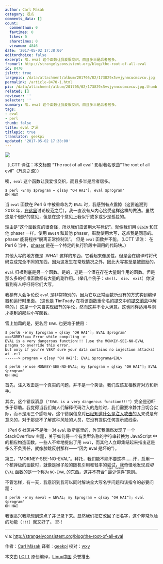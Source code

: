 ```yaml
---
author: Carl Mäsak
category: 观点
comments_data: []
count:
  commentnum: 0
  favtimes: 0
  likes: 0
  sharetimes: 0
  viewnum: 4846
date: '2017-05-02 17:38:00'
editorchoice: false
excerpt: 唉，eval 这个函数让我爱恨交织，而且多半是后者居多。
fromurl: http://strangelyconsistent.org/blog/the-root-of-all-eval
id: 8470
islctt: true
largepic: /data/attachment/album/201705/02/173829x5vvjynncucmcvcw.jpg
permalink: /article-8470-1.html
pic: /data/attachment/album/201705/02/173829x5vvjynncucmcvcw.jpg.thumb.jpg
related: []
reviewer: ''
selector: ''
summary: 唉，eval 这个函数让我爱恨交织，而且多半是后者居多。
tags:
- eval
- perl
thumb: false
title: eval 之源
titlepic: true
translator: geekpi
updated: '2017-05-02 17:38:00'
---
```


![](/data/attachment/album/201705/02/173829x5vvjynncucmcvcw.jpg)


（LCTT 译注：本文标题 “The root of all eval” 影射著名歌曲“The root of all evil”（万恶之源））


唉，`eval` 这个函数让我爱恨交织，而且多半是后者居多。



```
$ perl -E'my $program = q[say "OH HAI"]; eval $program'
OH HAI

```

当 `eval` 函数在 Perl 6 中被重命名为 `EVAL` 时，我感到有点震惊（这要追溯到 2013 年，[在这里](https://github.com/perl6/specs/issues/50)讨论规范之后）。我一直没有从内心接受这样这样的做法。虽然这是个很好的意见，但是在这个意见上我似乎或多或少是孤独的。


理由是“这个函数真的很奇怪，所以我们应该用大写标记”。就像我们用 `BEGIN` 和其他 phaser 一样。使用 `BEGIN` 和其他 phaser，鼓励使用大写，这点我是同意的。phaser 能将程序“脱离正常控制流”。 但是 `eval` 函数并不能。（LCTT 译注： 在 Perl 6 当中，[phaser](https://docs.perl6.org/language/phasers) 是在一个特定的执行阶段中调用的代码块。）


其他大写的地方像是 .WHAT 这样的东西，它看起来像属性，但是会在编译时将代码变成完全不同的东西。因为这发生在常规情况之外，因此大写甚至是被鼓励的。


`eval` 归根到底是另一个函数。是的，这是一个潜在存在大量副作用的函数。但是那么多的标准函数都有大量的副作用。（举几个例子：`shell`、 `die`、 `exit`）你没看到有人呼吁将它们大写。


我猜有人会争论说 `eval` 是非常特别的，因为它以正常函数所没有的方式钩到编译器和运行时里面。（这也是 TimToady 在将该函数重命名的提交中的[提交消息](https://github.com/perl6/specs/commit/0b7df09ecc096eed5dc30f3dbdf568bbfd9de8f6)中解释的。）这是一个来自实现细节的争论，然而这并不令人满意。这也同样适用与刚才提到的那些小写函数。


雪上加霜的是，更名后 `EVAL` 也更难于使用：



```
$ perl6 -e'my $program = q[say "OH HAI"]; EVAL $program'
===SORRY!=== Error while compiling -e
EVAL is a very dangerous function!!! (use the MONKEY-SEE-NO-EVAL pragma to override this error,
but only if you're VERY sure your data contains no injection attacks)
at -e:1
------> program = q[say "OH HAI"]; EVAL $program⏏<EOL>

$ perl6 -e'use MONKEY-SEE-NO-EVAL; my $program = q[say "OH HAI"]; EVAL $program'
OH HAI

```

首先，注入攻击是一个真实的问题，并不是一个笑话。我们应该互相教育对方和新手。


其次，这个错误消息（`"EVAL is a very dangerous function!!!"`）完全是恐吓多于帮助。我觉得当我们向人们解释代码注入的危险时，我们需要冷静并且切合实际，而不是用三个感叹号。这个错误信息对[已经知道什么是注入攻击的人](http://bobby-tables.com/)来说是有意义的，对于那些不了解这种风险的人员，它没有提供任何提示或线索。


（Perl 6 社区并不是唯一对 `eval` 歇斯底里的，昨天我偶然发现了一个 StackOverflow 主题，关于如何将一个有类型名称的字符串转换为 JavaScript 中的相应构造函数，一些人不幸地提出了用 `eval`，而其他人立即集结起来指出这是多么不负责任，就像膝跳反射那样——“因为 eval 是坏的”）。


第三，“MOKNEY-SEE-NO-EVAL”。拜托，我们能不能不要这样……汗，启用一个核弹级的函数时，就像是猴子般的随机引用和轻率的尝试，我奇怪地发现*启用* `EVAL` 函数的是一个称为 `NO-EVAL` 的东西。这并不符合“<ruby> 最少惊喜 <rt>  Least Surprise </rt></ruby>”原则。


不管怎样，有一天，我意识到我可以同时解决全大写名字问题和该指令的必要问题：



```
$ perl6 -e'my &eval = &EVAL; my $program = q[say "OH HAI"]; eval $program'
OH HAI

```

我很高兴我能想到这点子并记录下来。显然我们把它改回了旧名字，这个非常危险的功能（`!!!`）就又好了。 耶！




---


via: <http://strangelyconsistent.org/blog/the-root-of-all-eval>


作者：[Carl Mäsak](http://strangelyconsistent.org/about) 译者：[geekpi](https://github.com/geekpi) 校对：[wxy](https://github.com/wxy)


本文由 [LCTT](https://github.com/LCTT/TranslateProject) 原创编译，[Linux中国](https://linux.cn/) 荣誉推出